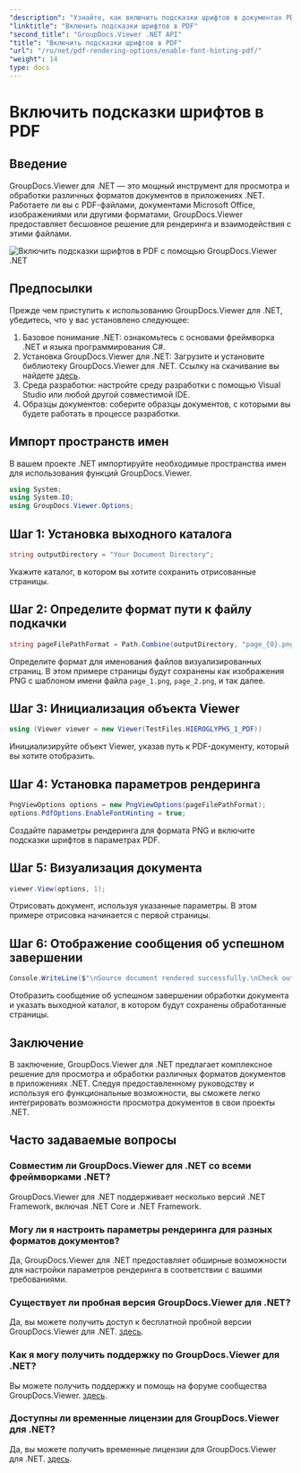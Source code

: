```yaml
---
"description": "Узнайте, как включить подсказки шрифтов в документах PDF с помощью GroupDocs.Viewer для .NET. Следуйте нашему пошаговому руководству для бесшовной интеграции."
"linktitle": "Включить подсказки шрифтов в PDF"
"second_title": "GroupDocs.Viewer .NET API"
"title": "Включить подсказки шрифтов в PDF"
"url": "/ru/net/pdf-rendering-options/enable-font-hinting-pdf/"
"weight": 14
type: docs
---
```

# Включить подсказки шрифтов в PDF

## Введение
GroupDocs.Viewer для .NET — это мощный инструмент для просмотра и обработки различных форматов документов в приложениях .NET. Работаете ли вы с PDF-файлами, документами Microsoft Office, изображениями или другими форматами, GroupDocs.Viewer предоставляет бесшовное решение для рендеринга и взаимодействия с этими файлами.

![Включить подсказки шрифтов в PDF с помощью GroupDocs.Viewer .NET](/viewer/pdf-rendering-options/enable-font-hinting-in-pdf.png)

## Предпосылки
Прежде чем приступить к использованию GroupDocs.Viewer для .NET, убедитесь, что у вас установлено следующее:
1. Базовое понимание .NET: ознакомьтесь с основами фреймворка .NET и языка программирования C#.
2. Установка GroupDocs.Viewer для .NET: Загрузите и установите библиотеку GroupDocs.Viewer для .NET. Ссылку на скачивание вы найдете [здесь](https://releases.groupdocs.com/viewer/net/).
3. Среда разработки: настройте среду разработки с помощью Visual Studio или любой другой совместимой IDE.
4. Образцы документов: соберите образцы документов, с которыми вы будете работать в процессе разработки.

## Импорт пространств имен
В вашем проекте .NET импортируйте необходимые пространства имен для использования функций GroupDocs.Viewer.

```csharp
using System;
using System.IO;
using GroupDocs.Viewer.Options;
```
## Шаг 1: Установка выходного каталога
```csharp
string outputDirectory = "Your Document Directory";
```
Укажите каталог, в котором вы хотите сохранить отрисованные страницы.
## Шаг 2: Определите формат пути к файлу подкачки
```csharp
string pageFilePathFormat = Path.Combine(outputDirectory, "page_{0}.png");
```
Определите формат для именования файлов визуализированных страниц. В этом примере страницы будут сохранены как изображения PNG с шаблоном имени файла `page_1.png`, `page_2.png`, и так далее.
## Шаг 3: Инициализация объекта Viewer
```csharp
using (Viewer viewer = new Viewer(TestFiles.HIEROGLYPHS_1_PDF))
```
Инициализируйте объект Viewer, указав путь к PDF-документу, который вы хотите отобразить.
## Шаг 4: Установка параметров рендеринга
```csharp
PngViewOptions options = new PngViewOptions(pageFilePathFormat);
options.PdfOptions.EnableFontHinting = true;
```
Создайте параметры рендеринга для формата PNG и включите подсказки шрифтов в параметрах PDF.
## Шаг 5: Визуализация документа
```csharp
viewer.View(options, 1);
```
Отрисовать документ, используя указанные параметры. В этом примере отрисовка начинается с первой страницы.
## Шаг 6: Отображение сообщения об успешном завершении
```csharp
Console.WriteLine($"\nSource document rendered successfully.\nCheck output in {outputDirectory}.");
```
Отобразить сообщение об успешном завершении обработки документа и указать выходной каталог, в котором будут сохранены обработанные страницы.

## Заключение
В заключение, GroupDocs.Viewer для .NET предлагает комплексное решение для просмотра и обработки различных форматов документов в приложениях .NET. Следуя предоставленному руководству и используя его функциональные возможности, вы сможете легко интегрировать возможности просмотра документов в свои проекты .NET.
## Часто задаваемые вопросы
### Совместим ли GroupDocs.Viewer для .NET со всеми фреймворками .NET?
GroupDocs.Viewer для .NET поддерживает несколько версий .NET Framework, включая .NET Core и .NET Framework.
### Могу ли я настроить параметры рендеринга для разных форматов документов?
Да, GroupDocs.Viewer для .NET предоставляет обширные возможности для настройки параметров рендеринга в соответствии с вашими требованиями.
### Существует ли пробная версия GroupDocs.Viewer для .NET?
Да, вы можете получить доступ к бесплатной пробной версии GroupDocs.Viewer для .NET. [здесь](https://releases.groupdocs.com/).
### Как я могу получить поддержку по GroupDocs.Viewer для .NET?
Вы можете получить поддержку и помощь на форуме сообщества GroupDocs.Viewer. [здесь](https://forum.groupdocs.com/c/viewer/9).
### Доступны ли временные лицензии для GroupDocs.Viewer для .NET?
Да, вы можете получить временные лицензии для GroupDocs.Viewer для .NET. [здесь](https://purchase.groupdocs.com/temporary-license/).